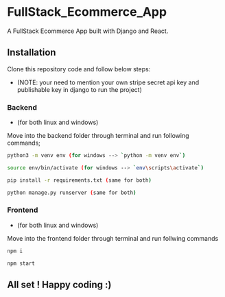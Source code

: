 # FullStack_Ecommerce_App

A FullStack Ecommerce App built with Django and React.

## Installation

Clone this repository code and follow below steps:

* (NOTE: your need to mention your own stripe secret api key and publishable key in django to run the project)

### Backend

* (for both linux and windows)

Move into the backend folder through terminal and run following commands;

```sh
python3 -m venv env (for windows --> `python -m venv env`)

source env/bin/activate (for windows --> `env\scripts\activate`)

pip install -r requirements.txt (same for both)

python manage.py runserver (same for both)
```

### Frontend

* (for both linux and windows)

Move into the frontend folder through terminal and run follwing commands

```sh
npm i

npm start
```

## All set ! Happy coding :)
